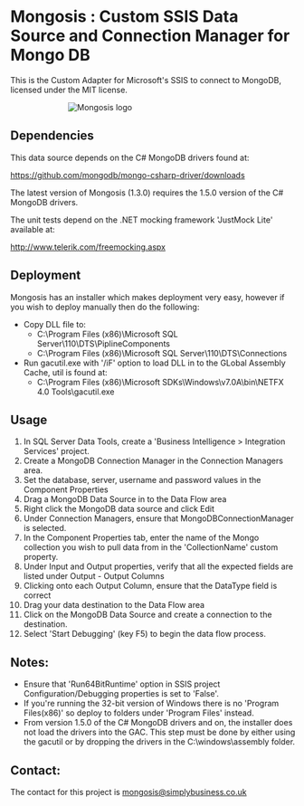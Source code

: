 # Mongosis : Custom SSIS Data Source and Connection Manager for Mongo DB

This is the Custom Adapter for Microsoft's SSIS to connect to MongoDB, licensed under the MIT license.

<div style="margin-left:auto;margin-right:auto;width:300px;"><img src="http://tech.simplybusiness.co.uk/wp-content/uploads/2012/06/Mongosis3Smaller.png" alt="Mongosis logo"></div>

## Dependencies

This data source depends on the C# MongoDB drivers found at:

https://github.com/mongodb/mongo-csharp-driver/downloads

The latest version of Mongosis (1.3.0) requires the 1.5.0 version of the C# MongoDB drivers.

The unit tests depend on the .NET mocking framework 'JustMock Lite' available at:

http://www.telerik.com/freemocking.aspx

## Deployment

Mongosis has an installer which makes deployment very easy, however if you wish to deploy manually then do the following:

* Copy DLL file to:
	* C:\Program Files (x86)\Microsoft SQL Server\110\DTS\PiplineComponents
	* C:\Program Files (x86)\Microsoft SQL Server\110\DTS\Connections
* Run gacutil.exe with '/iF' option to load DLL in to the GLobal Assembly Cache, util is found at:
	* C:\Program Files (x86)\Microsoft SDKs\Windows\v7.0A\bin\NETFX 4.0 Tools\gacutil.exe

## Usage

1. In SQL Server Data Tools, create a 'Business Intelligence > Integration Services' project.
2. Create a MongoDB Connection Manager in the Connection Managers area.
3. Set the database, server, username and password values in the Component Properties
4. Drag a MongoDB Data Source in to the Data Flow area
5. Right click the MongoDB data source and click Edit
6. Under Connection Managers, ensure that MongoDBConnectionManager is selected.
7. In the Component Properties tab, enter the name of the Mongo collection you wish to pull data from in the 'CollectionName' custom property.
8. Under Input and Output properties, verify that all the expected fields are listed under Output - Output Columns
9. Clicking onto each Output Column, ensure that the DataType field is correct
10. Drag your data destination to the Data Flow area
11. Click on the MongoDB Data Source and create a connection to the destination.
12. Select 'Start Debugging' (key F5) to begin the data flow process.

## Notes:

* Ensure that 'Run64BitRuntime' option in SSIS project Configuration/Debugging properties is set to 'False'.
* If you're running the 32-bit version of Windows there is no 'Program Files(x86)' so deploy to folders under 'Program Files' instead.
* From version 1.5.0 of the C# MongoDB drivers and on, the installer does not load the drivers into the GAC. This step must be done by either using the gacutil or by dropping the drivers in the C:\windows\assembly folder.

## Contact:

The contact for this project is <a href="mailto:mongosis@simplybusiness.co.uk">mongosis@simplybusiness.co.uk</a>
